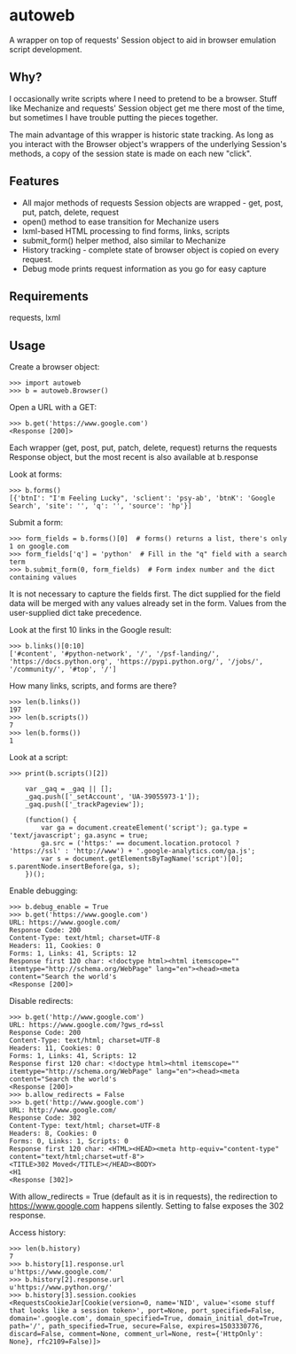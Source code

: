 autoweb
=======

A wrapper on top of requests' Session object to aid in browser emulation script development.

Why?
----

I occasionally write scripts where I need to pretend to be a browser.  Stuff like Mechanize and requests' Session object get me there most of the time, but sometimes I have trouble putting the pieces together.
 
The main advantage of this wrapper is historic state tracking.  As long as you interact with the Browser object's wrappers of the underlying Session's methods, a copy of the session state is made on each new "click".

Features
--------

* All major methods of requests Session objects are wrapped - get, post, put, patch, delete, request
* open() method to ease transition for Mechanize users
* lxml-based HTML processing to find forms, links, scripts
* submit_form() helper method, also similar to Mechanize
* History tracking - complete state of browser object is copied on every request.
* Debug mode prints request information as you go for easy capture


Requirements
------------

requests, lxml

Usage
-----

Create a browser object:
```
>>> import autoweb
>>> b = autoweb.Browser()
```
    
Open a URL with a GET:
```
>>> b.get('https://www.google.com')
<Response [200]>
```
Each wrapper (get, post, put, patch, delete, request) returns the requests Response object, but the most recent is also available at b.response

Look at forms:
```
>>> b.forms()
[{'btnI': "I'm Feeling Lucky", 'sclient': 'psy-ab', 'btnK': 'Google Search', 'site': '', 'q': '', 'source': 'hp'}]
```

Submit a form:
```
>>> form_fields = b.forms()[0]  # forms() returns a list, there's only 1 on google.com
>>> form_fields['q'] = 'python'  # Fill in the "q" field with a search term
>>> b.submit_form(0, form_fields)  # Form index number and the dict containing values
```

It is not necessary to capture the fields first.  The dict supplied for the field data will be merged with any values already set in the form.  Values from the user-supplied dict take precedence.

Look at the first 10 links in the Google result:

```
>>> b.links()[0:10]
['#content', '#python-network', '/', '/psf-landing/', 'https://docs.python.org', 'https://pypi.python.org/', '/jobs/', '/community/', '#top', '/']
```

How many links, scripts, and forms are there?
```
>>> len(b.links())
197
>>> len(b.scripts())
7
>>> len(b.forms())
1
```

Look at a script:
```
>>> print(b.scripts()[2])

    var _gaq = _gaq || [];
    _gaq.push(['_setAccount', 'UA-39055973-1']);
    _gaq.push(['_trackPageview']);

    (function() {
        var ga = document.createElement('script'); ga.type = 'text/javascript'; ga.async = true;
        ga.src = ('https:' == document.location.protocol ? 'https://ssl' : 'http://www') + '.google-analytics.com/ga.js';
        var s = document.getElementsByTagName('script')[0]; s.parentNode.insertBefore(ga, s);
    })();
```

Enable debugging:
```
>>> b.debug_enable = True
>>> b.get('https://www.google.com')
URL: https://www.google.com/
Response Code: 200
Content-Type: text/html; charset=UTF-8
Headers: 11, Cookies: 0
Forms: 1, Links: 41, Scripts: 12
Response first 120 char: <!doctype html><html itemscope="" itemtype="http://schema.org/WebPage" lang="en"><head><meta content="Search the world's
<Response [200]>
```

Disable redirects:
```
>>> b.get('http://www.google.com')
URL: https://www.google.com/?gws_rd=ssl
Response Code: 200
Content-Type: text/html; charset=UTF-8
Headers: 11, Cookies: 0
Forms: 1, Links: 41, Scripts: 12
Response first 120 char: <!doctype html><html itemscope="" itemtype="http://schema.org/WebPage" lang="en"><head><meta content="Search the world's
<Response [200]>
>>> b.allow_redirects = False
>>> b.get('http://www.google.com')
URL: http://www.google.com/
Response Code: 302
Content-Type: text/html; charset=UTF-8
Headers: 8, Cookies: 0
Forms: 0, Links: 1, Scripts: 0
Response first 120 char: <HTML><HEAD><meta http-equiv="content-type" content="text/html;charset=utf-8">
<TITLE>302 Moved</TITLE></HEAD><BODY>
<H1
<Response [302]>
```

With allow_redirects = True (default as it is in requests), the redirection to https://www.google.com happens silently.  Setting to false exposes the 302 response.

Access history:
```
>>> len(b.history)
7
>>> b.history[1].response.url
u'https://www.google.com/'
>>> b.history[2].response.url
u'https://www.python.org/'
>>> b.history[3].session.cookies
<RequestsCookieJar[Cookie(version=0, name='NID', value='<some stuff that looks like a session token>', port=None, port_specified=False, domain='.google.com', domain_specified=True, domain_initial_dot=True, path='/', path_specified=True, secure=False, expires=1503330776, discard=False, comment=None, comment_url=None, rest={'HttpOnly': None}, rfc2109=False)]>
```